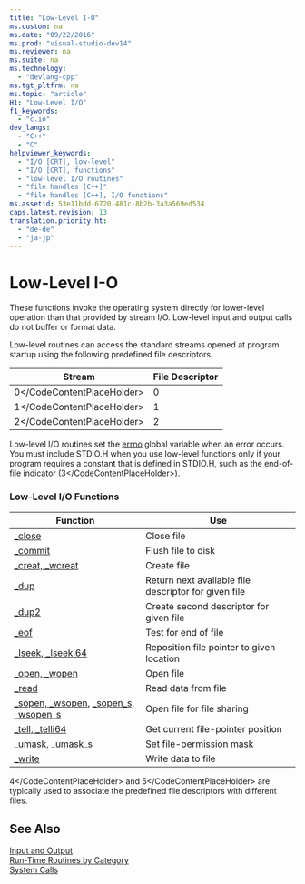 ```yaml
---
title: "Low-Level I-O"
ms.custom: na
ms.date: "09/22/2016"
ms.prod: "visual-studio-dev14"
ms.reviewer: na
ms.suite: na
ms.technology: 
  - "devlang-cpp"
ms.tgt_pltfrm: na
ms.topic: "article"
H1: "Low-Level I/O"
f1_keywords: 
  - "c.io"
dev_langs: 
  - "C++"
  - "C"
helpviewer_keywords: 
  - "I/O [CRT], low-level"
  - "I/O [CRT], functions"
  - "low-level I/O routines"
  - "file handles [C++]"
  - "file handles [C++], I/O functions"
ms.assetid: 53e11bdd-6720-481c-8b2b-3a3a569ed534
caps.latest.revision: 13
translation.priority.ht: 
  - "de-de"
  - "ja-jp"
---
```

# Low-Level I-O
These functions invoke the operating system directly for lower-level operation than that provided by stream I/O. Low-level input and output calls do not buffer or format data.  
  
 Low-level routines can access the standard streams opened at program startup using the following predefined file descriptors.  
  
|Stream|File Descriptor|  
|------------|---------------------|  
|<CodeContentPlaceHolder>0\</CodeContentPlaceHolder>|0|  
|<CodeContentPlaceHolder>1\</CodeContentPlaceHolder>|1|  
|<CodeContentPlaceHolder>2\</CodeContentPlaceHolder>|2|  
  
 Low-level I/O routines set the [errno](../vs140/errno--_doserrno--_sys_errlist--and-_sys_nerr.md) global variable when an error occurs. You must include STDIO.H when you use low-level functions only if your program requires a constant that is defined in STDIO.H, such as the end-of-file indicator (<CodeContentPlaceHolder>3\</CodeContentPlaceHolder>).  
  
### Low-Level I/O Functions  
  
|Function|Use|  
|--------------|---------|  
|[_close](../vs140/_close.md)|Close file|  
|[_commit](../vs140/_commit.md)|Flush file to disk|  
|[_creat, _wcreat](../vs140/_creat--_wcreat.md)|Create file|  
|[_dup](../vs140/_dup--_dup2.md)|Return next available file descriptor for given file|  
|[_dup2](../vs140/_dup--_dup2.md)|Create second descriptor for given file|  
|[_eof](../vs140/_eof.md)|Test for end of file|  
|[_lseek, _lseeki64](../vs140/_lseek--_lseeki64.md)|Reposition file pointer to given location|  
|[_open, _wopen](../vs140/_open--_wopen.md)|Open file|  
|[_read](../vs140/_read.md)|Read data from file|  
|[_sopen, _wsopen](../vs140/_sopen--_wsopen.md), [_sopen_s, _wsopen_s](../vs140/_sopen_s--_wsopen_s.md)|Open file for file sharing|  
|[_tell, _telli64](../vs140/_tell--_telli64.md)|Get current file-pointer position|  
|[_umask](../vs140/_umask.md), [_umask_s](../vs140/_umask_s.md)|Set file-permission mask|  
|[_write](../vs140/_write.md)|Write data to file|  
  
 <CodeContentPlaceHolder>4\</CodeContentPlaceHolder> and <CodeContentPlaceHolder>5\</CodeContentPlaceHolder> are typically used to associate the predefined file descriptors with different files.  
  
## See Also  
 [Input and Output](../vs140/input-and-output.md)   
 [Run-Time Routines by Category](../vs140/run-time-routines-by-category.md)   
 [System Calls](../vs140/system-calls.md)
